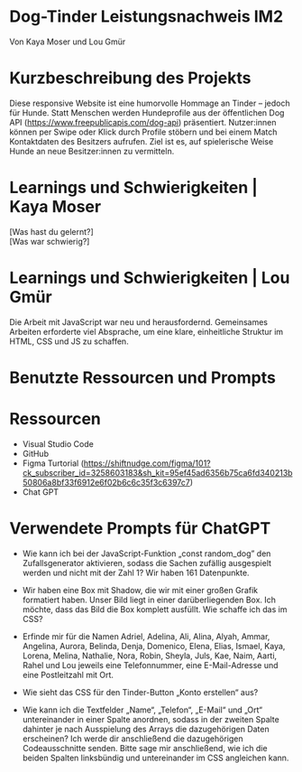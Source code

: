 # Dog-Tinder Leistungsnachweis IM2 
Von Kaya Moser und Lou Gmür 


# Kurzbeschreibung des Projekts
Diese responsive Website ist eine humorvolle Hommage an Tinder – jedoch für Hunde. Statt Menschen werden Hundeprofile aus der öffentlichen Dog API (https://www.freepublicapis.com/dog-api) präsentiert. Nutzer:innen können per Swipe oder Klick durch Profile stöbern und bei einem Match Kontaktdaten des Besitzers aufrufen. Ziel ist es, auf spielerische Weise Hunde an neue Besitzer:innen zu vermitteln. 

# Learnings und Schwierigkeiten | Kaya Moser
[Was hast du gelernt?]  
[Was war schwierig?]  

# Learnings und Schwierigkeiten | Lou Gmür 
Die Arbeit mit JavaScript war neu und herausfordernd. Gemeinsames Arbeiten erforderte viel Absprache, um eine klare, einheitliche Struktur im HTML, CSS und JS zu schaffen.


# Benutzte Ressourcen und Prompts

# Ressourcen
- Visual Studio Code 
- GitHub
- Figma Turtorial (https://shiftnudge.com/figma/101?ck_subscriber_id=3258603183&sh_kit=95ef45ad6356b75ca6fd340213b50806a8bf33f6912e6f02b6c6c35f3c6397c7)
- Chat GPT

# Verwendete Prompts für ChatGPT
- Wie kann ich bei der JavaScript-Funktion „const random_dog” den Zufallsgenerator aktivieren, sodass die Sachen zufällig ausgespielt werden und nicht mit der Zahl 1? Wir haben 161 Datenpunkte. 

- Wir haben eine Box mit Shadow, die wir mit einer großen Grafik formatiert haben. Unser Bild liegt in einer darüberliegenden Box. Ich möchte, dass das Bild die Box komplett ausfüllt. Wie schaffe ich das im CSS? 

- Erfinde mir für die Namen Adriel, Adelina, Ali, Alina, Alyah, Ammar, Angelina, Aurora, Belinda, Denja, Domenico, Elena, Elias, Ismael, Kaya, Lorena, Melina, Nathalie, Nora, Robin, Sheyla, Juls, Kae, Naim, Aarti, Rahel und Lou jeweils eine Telefonnummer, eine E-Mail-Adresse und eine Postleitzahl mit Ort.

- Wie sieht das CSS für den Tinder-Button „Konto erstellen“ aus?

- Wie kann ich die Textfelder „Name“, „Telefon“, „E-Mail“ und „Ort“ untereinander in einer Spalte anordnen, sodass in der zweiten Spalte dahinter je nach Ausspielung des Arrays die dazugehörigen Daten erscheinen? Ich werde dir anschließend die dazugehörigen Codeausschnitte senden. Bitte sage mir anschließend, wie ich die beiden Spalten linksbündig und untereinander im CSS angleichen kann.